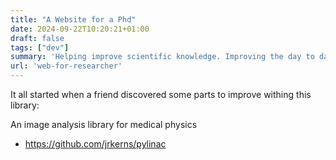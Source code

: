 ```yaml
---
title: "A Website for a Phd"
date: 2024-09-22T10:20:21+01:00
draft: false
tags: ["dev"]
summary: 'Helping improve scientific knowledge. Improving the day to day of a researcher '
url: 'web-for-researcher'
---
```


It all started when a friend discovered some parts to improve withing this library:

An image analysis library for medical physics

* https://github.com/jrkerns/pylinac


